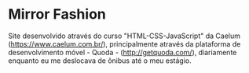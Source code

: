 # Mirror Fashion

Site desenvolvido através do curso "HTML-CSS-JavaScript" da Caelum (https://www.caelum.com.br/), principalmente através da plataforma de desenvolvimento móvel - Quoda - (http://getquoda.com/), diariamente enquanto eu me deslocava de ônibus até o meu estágio.